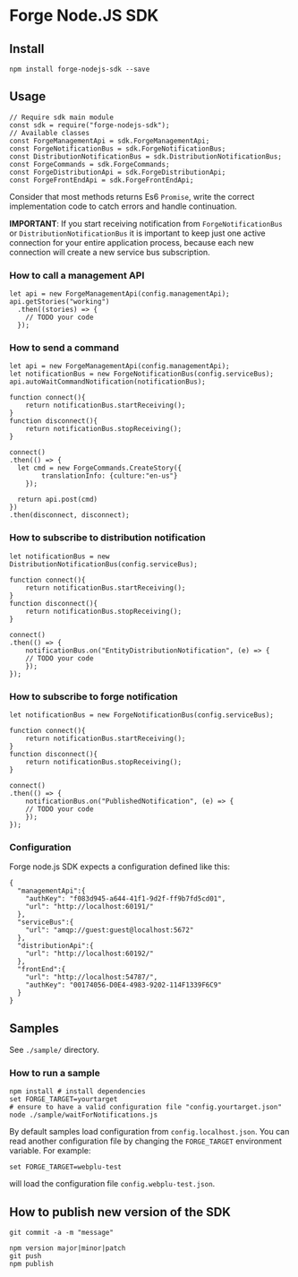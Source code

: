 ﻿# Forge Node.JS SDK

## Install

    npm install forge-nodejs-sdk --save

## Usage

    // Require sdk main module
    const sdk = require("forge-nodejs-sdk");
    // Available classes
    const ForgeManagementApi = sdk.ForgeManagementApi;
    const ForgeNotificationBus = sdk.ForgeNotificationBus;
    const DistributionNotificationBus = sdk.DistributionNotificationBus;
    const ForgeCommands = sdk.ForgeCommands;
    const ForgeDistributionApi = sdk.ForgeDistributionApi;
    const ForgeFrontEndApi = sdk.ForgeFrontEndApi;

Consider that most methods returns Es6 `Promise`,
write the correct implementation code to catch errors and handle continuation.

**IMPORTANT**: If you start receiving notification from `ForgeNotificationBus` or `DistributionNotificationBus` it is important to keep just one active connection for your entire application process, because each new connection will create a new service bus subscription.

### How to call a management API

    let api = new ForgeManagementApi(config.managementApi);
    api.getStories("working")
      .then((stories) => {
        // TODO your code
      });

### How to send a command

    let api = new ForgeManagementApi(config.managementApi);
    let notificationBus = new ForgeNotificationBus(config.serviceBus);
    api.autoWaitCommandNotification(notificationBus);

    function connect(){
    	return notificationBus.startReceiving();
    }
    function disconnect(){
    	return notificationBus.stopReceiving();
    }

    connect()
    .then(() => {
      let cmd = new ForgeCommands.CreateStory({
    		translationInfo: {culture:"en-us"}
    	});

      return api.post(cmd)
    })
    .then(disconnect, disconnect);

### How to subscribe to distribution notification

    let notificationBus = new DistributionNotificationBus(config.serviceBus);

    function connect(){
    	return notificationBus.startReceiving();
    }
    function disconnect(){
     	return notificationBus.stopReceiving();
    }

    connect()
    .then(() => {
    	notificationBus.on("EntityDistributionNotification", (e) => {
        // TODO your code
    	});
    });

### How to subscribe to forge notification

    let notificationBus = new ForgeNotificationBus(config.serviceBus);

    function connect(){
    	return notificationBus.startReceiving();
    }
    function disconnect(){
     	return notificationBus.stopReceiving();
    }

    connect()
    .then(() => {
    	notificationBus.on("PublishedNotification", (e) => {
        // TODO your code
    	});
    });


### Configuration

Forge node.js SDK expects a configuration defined like this:

    {
      "managementApi":{
        "authKey": "f083d945-a644-41f1-9d2f-ff9b7fd5cd01",
        "url": "http://localhost:60191/"
      },
      "serviceBus":{
        "url": "amqp://guest:guest@localhost:5672"
      },
      "distributionApi":{
        "url": "http://localhost:60192/"
      },
      "frontEnd":{
        "url": "http://localhost:54787/",
        "authKey": "00174056-D0E4-4983-9202-114F1339F6C9"
      }
    }


## Samples

See `./sample/` directory.

### How to run a sample

    npm install # install dependencies
    set FORGE_TARGET=yourtarget
    # ensure to have a valid configuration file "config.yourtarget.json"
    node ./sample/waitForNotifications.js

By default samples load configuration from `config.localhost.json`. You can read
another configuration file by changing the `FORGE_TARGET` environment variable.
For example:

    set FORGE_TARGET=webplu-test

will load the configuration file `config.webplu-test.json`.

## How to publish new version of the SDK

    git commit -a -m "message"

    npm version major|minor|patch
    git push
    npm publish
